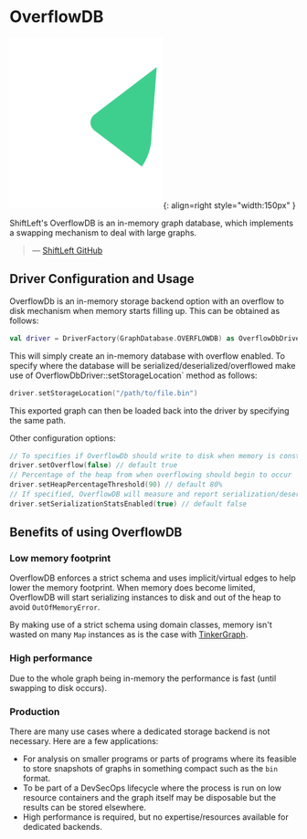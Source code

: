 # OverflowDB

![OverflowDB Logo](../assets/images/databases/overflowdb.png){: align=right style="width:150px" }

>
ShiftLeft's OverflowDB is an in-memory graph database, which implements a swapping mechanism to deal with large graphs.
>
> — [ShiftLeft GitHub](https://github.com/ShiftLeftSecurity/overflowdb)

## Driver Configuration and Usage

OverflowDb is an in-memory storage backend option with an overflow to disk mechanism when memory starts filling up. This can be obtained as follows:
```kotlin
val driver = DriverFactory(GraphDatabase.OVERFLOWDB) as OverflowDbDriver
```

This will simply create an in-memory database with overflow enabled. To specify where the 
database will be serialized/deserialized/overflowed make use of 
OverflowDbDriver::setStorageLocation` method as follows:
```kotlin
driver.setStorageLocation("/path/to/file.bin")
```
This exported graph can then be loaded back into the driver by specifying the same path.

Other configuration options:

```kotlin
// To specifies if OverflowDb should write to disk when memory is constrained
driver.setOverflow(false) // default true
// Percentage of the heap from when overflowing should begin to occur
driver.setHeapPercentageThreshold(90) // default 80%
// If specified, OverflowDB will measure and report serialization/deserialization timing averages
driver.setSerializationStatsEnabled(true) // default false
```

## Benefits of using OverflowDB

### Low memory footprint

OverflowDB enforces a strict schema and uses implicit/virtual edges to help lower the memory
footprint. When memory does become limited, OverflowDB will start serializing instances
to disk and out of the heap to avoid `OutOfMemoryError`.

By making use of a strict schema using domain classes, memory isn't wasted on many `Map`
instances as is the case with [TinkerGraph](tinkergraph.md).

### High performance

Due to the whole graph being in-memory the performance is fast (until swapping to disk 
occurs).

### Production

There are many use cases where a dedicated storage backend is not necessary. Here are a few applications:

* For analysis on smaller programs or parts of programs where its feasible to store snapshots of graphs in something compact such as the `bin` format.
* To be part of a DevSecOps lifecycle where the process is run on low resource containers and the graph itself may be disposable but the results can be stored elsewhere.
* High performance is required, but no expertise/resources available for dedicated backends.
